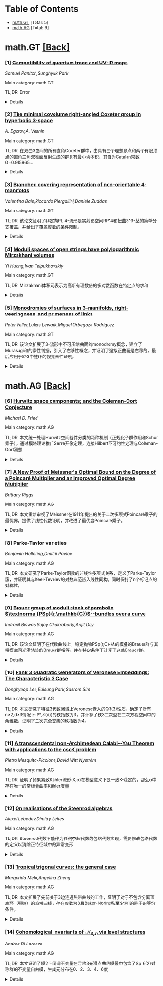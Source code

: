 <div id=toc></div>

# Table of Contents

- [math.GT](#math.GT) [Total: 5]
- [math.AG](#math.AG) [Total: 9]


<div id='math.GT'></div>

# math.GT [[Back]](#toc)

### [1] [Compatibility of quantum trace and UV-IR maps](https://arxiv.org/abs/2509.09100)
*Samuel Panitch,Sunghyuk Park*

Main category: math.GT

TL;DR: Error


<details>
  <summary>Details</summary>
Motivation: Error

Method: Error

Result: Error

Conclusion: Error

Abstract: This paper studies the connection between the quantum trace map -- which maps
the $\mathfrak{sl}_2$-skein module to the quantum Teichm\"uller space for
surfaces and to the quantum gluing module for 3-manifolds -- and the quantum
UV-IR map -- which maps the $\mathfrak{gl}_2$-skein module to the
$\mathfrak{gl}_1$-skein module of the branched double cover. We show that the
two maps are compatible in a precise sense, and that the compatibility map is
natural under changes of triangulation; for surfaces, this resolves a
conjecture of Neitzke and Yan. As a corollary, under a mild hypothesis on the
3-manifold, the quantum trace map can be recovered from the quantum UV-IR map,
hence providing yet another construction of the recently introduced 3d quantum
trace map.

</details>


### [2] [The minimal covolume right-angled Coxeter group in hyperbolic 3-space](https://arxiv.org/abs/2509.09261)
*A. Egorov,A. Vesnin*

Main category: math.GT

TL;DR: 在双曲3空间的所有直角Coxeter群中，由具有三个理想顶点和两个有限顶点的直角三角双锥面反射生成的群具有最小协体积，其值为Catalan常数G=0.915965...


<details>
  <summary>Details</summary>
Motivation: 研究双曲3空间中直角Coxeter群的协体积最小化问题，寻找具有最小协体积的具体群结构

Method: 通过分析直角三角双锥面（具有三个理想顶点和两个有限顶点）的反射生成群，证明其在所有直角Coxeter群中协体积最小

Result: 找到了协体积最小的直角Coxeter群，其协体积等于Catalan常数G=0.915965...，且该群是算术群

Conclusion: 在双曲3空间的直角Coxeter群中，由特定直角三角双锥面反射生成的算术群具有最小的协体积，为Catalan常数

Abstract: We prove that among all right-angled Coxeter groups in hyperbolic 3-space,
the group generated by reflections in the faces of a right-angled triangular
bipyramid with three ideal and two finite vertices has the smallest covolume.
The group is arithmetic and its covolume equals Catalan's constant G =
0.915965....

</details>


### [3] [Branched covering representation of non-orientable $4$-manifolds](https://arxiv.org/abs/2509.09319)
*Valentina Bais,Riccardo Piergallini,Daniele Zuddas*

Main category: math.GT

TL;DR: 该论文证明了非定向PL 4-流形是实射影空间RP^4和扭曲S^3-丛的简单分支覆盖，并给出了覆盖度数的条件限制。


<details>
  <summary>Details</summary>
Motivation: 研究非定向4-流形的分支覆盖表示问题，探索这些流形与标准空间之间的覆盖关系。

Method: 使用PL拓扑和分支覆盖理论的方法，分析Stiefel-Whitney类和覆盖度数的关系。

Result: 证明了每个闭连通非定向PL 4-流形都是RP^4的简单分支覆盖，且在特定条件下也是扭曲S^3-丛的简单分支覆盖，覆盖度数d≥4且满足奇偶性条件。

Conclusion: 非定向4-流形可以通过分支覆盖的方式用标准空间来表示，这为理解这类流形的拓扑结构提供了新的视角。

Abstract: We show that every closed connected non-orientable PL $4$-manifold $X$ is a
simple branched covering of $\RP^4$. We also show that $X$ is a simple branched
covering of the twisted $S^3$-bundle $S^1 \simtimes S^3$ if and only if the
first Stiefel--Whitney class $w_1(X)$ admits an integral lift. In both cases,
the degree of the covering can be any number $d \geq 4$, provided that $d$ has
the same parity of the Stiefel--Whitney number $w_1^4[X]$ in the case of
$\RP^4$. Moreover, the branch set can be assumed to be non-singular if $d \geq
5$ and to have just nodal singularities if $d=4$.

</details>


### [4] [Moduli spaces of open strings have polylogarithmic Mirzakhani volumes](https://arxiv.org/abs/2509.09401)
*Yi Huang,Ivan Telpukhovskiy*

Main category: math.GT

TL;DR: Mirzakhani体积可表示为高斯有理数倍的多对数函数在特定点的求和


<details>
  <summary>Details</summary>
Motivation: 研究非可缩冠双曲曲面模空间的Mirzakhani体积的数学表达式

Method: 通过数学分析将Mirzakhani体积表示为高斯有理数倍的多对数函数在±1和±√-1处的求和

Result: 证明了每个非可缩冠双曲曲面模空间的Mirzakhani体积都能自然地表示为这种形式的求和

Conclusion: Mirzakhani体积具有优美的数学结构，可以用多对数函数和高斯有理数精确表达

Abstract: We show that the Mirzakhani volume, as introduced by Chekhov, of the moduli
space of every non-contractible crowned hyperbolic surface is naturally
expressible as a sum of Gaussian rational multiples of polylogarithms evaluated
at $\pm1$ and $\pm\sqrt{-1}$.

</details>


### [5] [Monodromies of surfaces in 3-manifolds, right-veeringness, and primeness of links](https://arxiv.org/abs/2509.09615)
*Peter Feller,Lukas Lewark,Miguel Orbegozo Rodriguez*

Main category: math.GT

TL;DR: 该论文扩展了3-流形中不可压缩曲面的monodromy概念，建立了Murasugi和的素性判据，引入了右移性概念，并证明了强拟正曲面是右移的，最后应用于S^3中链环的视觉素性证明。


<details>
  <summary>Details</summary>
Motivation: 扩展open book的monodromy概念到所有不可压缩曲面，建立更一般的理论框架，解决链环素性等问题。

Method: 将monodromy概念推广为曲面弧集上的部分自映射，定义右移性概念，利用正稳定化闭包族进行特征化。

Result: 证明了强拟正曲面是右移的，建立了不可压缩曲面素性判据，证明了alternative links类的视觉素性。

Conclusion: 该工作扩展了monodromy理论的应用范围，为研究3-流形中的曲面和链环提供了新工具和新视角，统一并推广了先前的结果。

Abstract: Extending the notion of monodromies associated with open books of
$3$-manifolds, we consider monodromies for all incompressible surfaces in
$3$-manifolds as partial self-maps of the arc set of the surfaces. We use them
to develop a primeness criterion for incompressible surfaces constructed as
iterative Murasugi sums in irreducible $3$-manifolds.
  We also consider a suitable notion of right-veeringness for monodromies of
incompressible surfaces. We show strongly quasipositive surfaces are
right-veering, thereby generalizing the corresponding result for open books and
providing a proof that does not draw on contact geometry. In fact, we
characterize when all elements of a family of incompressible surfaces that is
closed under positive stabilization are right-veering. The latter also offers a
new perspective on the characterization of tight contact structures via
right-veeringness as first established by Honda, Kazez, and Mati\'c.
  As an application to links in $S^3$, we prove visual primeness of a large
class of links, the so-called alternative links. This subsumes all prior visual
primeness results related to Cromwell's conjecture. The application is enabled
by the fact that all links in $S^3$ arise as the boundary of incompressible
surfaces, whereas classical open book theory is restricted to fibered links --
those links that arise as the boundary of the page of an open book.

</details>


<div id='math.AG'></div>

# math.AG [[Back]](#toc)

### [6] [Hurwitz space components; and the Coleman-Oort Conjecture](https://arxiv.org/abs/2509.08904)
*Michael D. Fried*

Main category: math.AG

TL;DR: 本文统一处理Hurwitz空间组件分类的两种机制（正规化子群作用和Schur乘子），通过模塔理论推广Serre开像定理，连接Hilbert不可约性定理与Coleman-Oort猜想


<details>
  <summary>Details</summary>
Motivation: 统一处理Fried-Völklein 1991年提出的Hurwitz空间多组件生成的两种机制，为模塔理论提供更一般的框架

Method: 使用González-Diez和Harvey 1992年的定义来统一处理类型#1和#2的组件，应用模塔理论推广Serre开像定理，利用Jacobian簇的算术性质、提升不变量和尖点移位配对

Result: 建立了对任意(G,C)对的模塔推广，区分了GL_2和CM两种分解群类型，连接了Hilbert不可约性定理与Coleman-Oort猜想

Conclusion: 本文提供了一个统一框架来处理Hurwitz空间的组件分类问题，并通过模塔理论实现了对模曲线塔的有意义推广，建立了数论中重要猜想之间的联系

Abstract: Hurwitz spaces are moduli of isotopy classes of covers. A specific space is
formed from a finite group G and C, r of its conjugacy classes and an
equivalence relation \dagger. Components, interpret as a braid orbits on
Nielsen classes.
  Fried-V\"olklein 1991 related absolute (corresponding to a permutation
representation, T, of G) and inner equivalence classes. It noted two situations
producing multiple components:
  #1. The action of a normalizer subgroup from $T$ on components; and
  #2. distinct components from the Schur multiplier of $G$ (the Fried-Serre
lift invariant).
  Here we consider components of type #1 and #2 under one umbrella using a
definition in G.~Gonz\'alez-D\'iez and W.J. Harvey, 1992 to generalize this
paper and A. Ghigi and C. Tamborini, 2025.
  Our applications use Modular Towers to generalize Serre's Open Image Theorem.
That distinguishes two types of decomposition groups -- designated GL_2 and CM
-- that occur on towers of modular curves. Our generalization -- with mild
constraints -- for any pair (G,C), generalizes modular curve towers to Modular
Towers uses arithmetic properties of Jacobian varieties, the lift invariant,
the shift-incidence pairing on cusps of reduced Hurwitz spaces to connect
Hilbert's Irreducibility theorem to the Coleman-Oort conjecture.

</details>


### [7] [A New Proof of Meissner's Optimal Bound on the Degree of a Poincaré Multiplier and an Improved Optimal Degree Multiplier](https://arxiv.org/abs/2509.09008)
*Brittany Riggs*

Main category: math.AG

TL;DR: 本文重新审视了Meissner在1911年提出的关于二次多项式Poincaré乘子的最优界，提供了线性代数证明，并改进了最优度Poincaré乘子。


<details>
  <summary>Details</summary>
Motivation: 研究正多项式f(x)在x>0时的Poincaré乘子问题，特别是寻找最小度数的乘子g，使得gf的所有系数非负。Meissner在1911年为二次多项式提供了最优界，本文旨在重新证明并改进这一结果。

Method: 使用线性代数方法证明Meissner的最优界，并通过比较分析提供改进的最优度Poincaré乘子。

Result: 成功给出了Meissner最优界的线性代数证明，并提出了比Meissner原始乘子更优的Poincaré乘子。

Conclusion: 本文不仅重新证明了Meissner关于二次多项式Poincaré乘子的经典结果，还提供了改进的最优度乘子，为这一经典问题贡献了新的见解和方法。

Abstract: Let $f$ be a monic univariate polynomial. We say that $f$ is positive if
$f(x)$ is positive over all $x > 0$. If all the coefficients of $f$ are
non-negative, then $f$ is trivially positive. In 1883, Poincar\'e proved that
$f$ is positive if and only if there exists a monic polynomial $g$ such that
all the coefficients of $gf$ are non-negative. Such polynomial $g$ is called a
Poincar\'e multiplier for the positive polynomial $f$. Of course one hopes to
find a multiplier with smallest degree. In 1911, Meissner provided such a bound
for quadratic polynomials. In this paper, we provide a linear algebra proof of
Meissner's optimal bound and compare an improved optimal degree Poincar\'e
multiplier to one provided by Meissner.

</details>


### [8] [Parke-Taylor varieties](https://arxiv.org/abs/2509.09323)
*Benjamin Hollering,Dmitrii Pavlov*

Main category: math.AG

TL;DR: 本文研究了Parke-Taylor函数的非线性多项式关系，定义了Parke-Taylor簇，并证明其与Keel-Tevelev的对数典范嵌入线性同构，同时保持了n个标记点的对称性。


<details>
  <summary>Details</summary>
Motivation: 研究Parke-Taylor函数之间的非线性多项式关系，探索其在粒子物理中的MHV振幅编码特性，并建立与模空间几何的联系。

Method: 通过组合方法描述所有非线性多项式关系，定义Parke-Taylor簇，证明其与模空间的对数典范嵌入的线性同构关系，并给出显式描述。

Result: 证明了Parke-Taylor簇与Keel-Tevelev的对数典范嵌入线性同构，与代数环面的交集恢复了开模空间，且该嵌入保持了对称性并避免了中间嵌入步骤。

Conclusion: Parke-Taylor嵌入提供了一种保持对称性的单步构造方法，优于传统的对数典范嵌入，在粒子物理振幅理论和模空间几何之间建立了重要联系。

Abstract: Parke-Taylor functions are certain rational functions on the Grassmannian of
lines encoding MHV amplitudes in particle physics. For $n$ particles there are
$n!$ Parke-Taylor functions, corresponding to all orderings of the particles.
Linear relations between these functions have been extensively studied in the
last years. We here describe all non-linear polynomial relations between these
functions in a simple combinatorial way and study the variety parametrized by
them, called the Parke-Taylor variety. We show that the Parke-Taylor variety is
linearly isomorphic to the log canonical embedding of the moduli space
$\overline{\mathcal{M}}_{0,n}$ due to Keel and Tevelev, and that the
intersection with the algebraic torus recovers the open part,
$\mathcal{M}_{0,n}$. We give an explicit description of this isomorphism.
Unlike the log canonical embedding, this Parke-Taylor embedding respects the
symmetry of the $n$ marked points and is constructed in a single-step
procedure, avoiding the intermediate embedding into a product of projective
spaces.

</details>


### [9] [Brauer group of moduli stack of parabolic $\textnormal{PSp}(r,\mathbb{C})$--bundles over a curve](https://arxiv.org/abs/2509.09378)
*Indranil Biswas,Sujoy Chakraborty,Arijit Dey*

Main category: math.AG

TL;DR: 该论文证明了在代数曲线上，稳定抛物PSp(r,C)-丛的模叠的Brauer群与其粗模空间光滑轨迹的Brauer群相等，并在特定条件下计算了这些Brauer群。


<details>
  <summary>Details</summary>
Motivation: 研究模空间和模叠的Brauer群结构，特别是在抛物丛情形下，理解其代数几何性质与拓扑不变量之间的关系。

Method: 使用代数几何和模空间理论的方法，分析稳定抛物PSp(r,C)-丛的模叠和粗模空间的结构，通过比较其Brauer群来建立等价关系。

Result: 证明了模叠的Brauer群与粗模空间光滑轨迹的Brauer群相等，并在特定抛物线类型条件下计算了这些群的具体结构。

Conclusion: 该研究为理解抛物丛模空间的Brauer群提供了重要结果，揭示了模叠与粗模空间在Brauer群层面的一致性，对相关代数几何问题有重要意义。

Abstract: Take an irreducible smooth complex projective curve $X$ of genus $g$, with
$g\,\geq\, 3$. Let $r$ be an even positive integer. We prove that the Brauer
group of the moduli stack of stable parabolic
$\textnormal{PSp}(r,\mathbb{C})$--bundles on $X$, of full-flag parabolic data
along a set of marked points on $X$, coincides with the Brauer group of the
smooth locus of the corresponding coarse moduli space of stable parabolic
$\textnormal{PSp}(r,\mathbb{C})$--bundles. Under certain conditions on the
parabolic types, we also compute the Brauer group of the smooth locus of this
coarse moduli space. Similar computations are also done for the case of partial
flags.

</details>


### [10] [Rank 3 Quadratic Generators of Veronese Embeddings: The Characteristic 3 Case](https://arxiv.org/abs/2509.09383)
*Donghyeop Lee,Euisung Park,Saerom Sim*

Main category: math.AG

TL;DR: 本文研究了特征3代数闭域上Veronese嵌入的QR(3)性质，确定了所有n≥2,d≥3情况下(ℙⁿ,𝒪(d))的秩指数为3，并计算了秩3二次型在二次方程空间中的余维数，证明了二次完全交集的秩指数为4。


<details>
  <summary>Details</summary>
Motivation: 研究特征3代数闭域上Veronese嵌入的二次生成性质，特别是秩指数问题，以理解特征3下第二Veronese嵌入的异常行为。

Method: 采用[HLMP 2021]的归纳框架，重新证明特征3下的关键引理，建立秩3形式的二次生成性，并计算秩3二次型的余维数。

Result: 证明了(ℙⁿ,𝒪(d))的秩指数为3，秩3二次型的余维数为C(n+1,4)，一般二次完全交集(X,𝒪_X(2))的秩指数为4。

Conclusion: 这些结果完成了当特征≠2时Veronese嵌入秩指数的分类，证实了主要界限的最优性，并解释了特征3下第二Veronese嵌入的特殊行为。

Abstract: This paper investigates property QR(3) for Veronese embeddings over an
algebraically closed field of characteristic $3$. We determine the rank index
of $(\mathbb{P}^n , \mathcal{O}_{\mathbb{P}^n} (d))$ for all $n \geq 2$, $d
\geq 3$, proving that it equals $3$ in these cases. Our approach adapts the
inductive framework of [HLMP 2021], re-proving key lemmas for characteristic
$3$ to establish quadratic generation by rank $3$ forms. We further compute the
codimension of the span of rank $3$ quadrics in the space of quadratic
equations of the second Veronese embedding, showing it grows as ${n+1 \choose
4}$. This provides a clear explanation of the exceptional behavior exhibited by
the second Veronese embedding in characteristic $3$. Additionally, we show that
for a general complete intersection of quadrics $X \subset \mathbb{P}^r$ of
dimension at least $3$, the rank index of $(X,\mathcal{O}_X (2))$ is $4$,
thereby confirming the optimality of our main bound. These results complete the
classification of the rank index for Veronese embeddings when ${\rm
char}(\mathbb{K}) \ne 2$.

</details>


### [11] [A transcendental non-Archimedean Calabi--Yau Theorem with applications to the cscK problem](https://arxiv.org/abs/2509.09442)
*Pietro Mesquita-Piccione,David Witt Nyström*

Main category: math.AG

TL;DR: 证明了如果紧致Kähler流形(X,α)在模型意义下是一致K-稳定的，那么α中存在唯一的常标量曲率Kähler度量


<details>
  <summary>Details</summary>
Motivation: 推广Chi Li在代数情形下的结果，加强Mesquita-Piccione的相关定理，为一般Kähler流形建立常标量曲率度量的存在性理论

Method: 进一步发展非阿基米德位势理论，证明包络的连续性和正交性性质，将Boucksom-Jonsson的非阿基米德Calabi-Yau定理推广到一般Kähler情形

Result: 建立了模型K-稳定性与常标量曲率度量存在性的等价关系，给出了β-不变量的显式公式

Conclusion: 在一般Kähler流形上成功建立了K-稳定性理论与常标量曲率度量存在性之间的深刻联系，为非代数情形的几何分析提供了重要工具

Abstract: Let $X$ be a compact K\"ahler manifold and $\alpha$ a K\"ahler class on $X$.
We prove that if $(X,\alpha)$ is uniformly K-stable for models, then there is a
unique cscK metric in $\alpha$. This was first proved in the algebraic case by
Chi Li, and it strengthens a related result in an article of Mesquita-Piccione.
K-stability for models is defined in terms of big test configurations, but we
also give a valuative criterion as in the work of Boucksom--Jonsson together
with an explicit formula for the associated $\beta$-invariant. To accomplish
this we further develop the non-Archimedean pluripotential theory in the
transcendental setting, as initiated in the works of Darvas--Xia--Zhang and
Mesquita-Piccione. In particular we prove the continuity of envelopes and
orthogonality properties, and using that, we are able to extend the
non-Archimedean Calabi-Yau Theorem found in an article of Boucksom--Jonsson to
the general K\"ahler setting.

</details>


### [12] [On realisations of the Steenrod algebras](https://arxiv.org/abs/2509.09443)
*Alexei Lebedev,Dimitry Leites*

Main category: math.AG

TL;DR: Steenrod代数不能作为任何李超代数的包络代数实现，需要修改包络代数的定义以消除正特征域中的异常变形


<details>
  <summary>Details</summary>
Motivation: 发现Steenrod代数无法作为现有定义下任何李超代数的包络代数，这表明当前包络代数的定义在正特征域中存在缺陷，需要改进

Method: 通过分析Steenrod代数的性质，识别现有包络代数定义的问题，并提出修改建议以消除异常变形

Result: 确认了Steenrod代数不能作为任何李超代数的包络代数，揭示了正特征域中包络代数定义的不充分性

Conclusion: 需要重新定义包络代数概念，特别是在正特征域中，以解决现有定义导致的异常变形问题，P. Deligne的评论为此提供了进一步的研究方向

Abstract: The Steenrod algebra can not be realised as an enveloping of any Lie
superalgebra. We list several problems that suggest a need to modify the
definition of the enveloping algebra, for example, to get rid of certain
strange deformations which we qualify as an artefact of the inadequate
definition of the enveloping algebra in positive characteristic. P. Deligne
appended our paper with his comments, hints and open problems.

</details>


### [13] [Tropical trigonal curves: the general case](https://arxiv.org/abs/2509.09502)
*Margarida Melo,Angelina Zheng*

Main category: math.AG

TL;DR: 本文扩展了先前关于3边连通热带曲线的工作，证明了对于不包含分离顶点环（项链）的热带曲线，存在度数为3且Baker-Norine秩至少为1的除子的等价条件。


<details>
  <summary>Details</summary>
Motivation: 扩展先前关于3边连通热带曲线中除子存在性条件的研究，将其推广到边连通性较低但满足特定条件的热带曲线上。

Method: 通过研究热带曲线到热带有理曲线的非退化调和态射，建立除子存在性与调和态射存在性之间的等价关系。

Result: 证明了对于不包含项链结构的热带曲线，存在度数为3且秩至少为1的除子等价于存在从该曲线的热带修改到热带有理曲线的度数为3的非退化调和态射。

Conclusion: 成功将先前关于高边连通性热带曲线的结果推广到更一般的曲线类别，为热带曲线上的除子理论和调和态射研究提供了新的见解。

Abstract: This paper is a follow-up of a previous work in which we show that, for a
$3$-edge connected tropical curve $\Gamma$, the existence of a divisor of
degree $3$ and Baker-Norine rank at least $1$ in $\Gamma$ is equivalent to the
existence of a non-degenerate harmonic morphism of degree $3$ from a tropical
modification of $\Gamma$ to a tropical rational curve. In this work, we extend
this result to a tropical curve with lower edge connectivity which does not
contain a cycle of (at least three) separating vertices (a so-called necklace).

</details>


### [14] [Cohomological invariants of $\mathscr{M}_{3,n}$ via level structures](https://arxiv.org/abs/2509.09661)
*Andrea Di Lorenzo*

Main category: math.AG

TL;DR: 本文证明了模2上同调不变量在亏格3光滑点曲线模叠中包含了Sp_6(2)对称群的不变量自由模，生成元分布在0、2、3、4、6度


<details>
  <summary>Details</summary>
Motivation: 研究亏格3光滑点曲线模叠的模2上同调不变量结构，特别是其中对称群不变量模块的存在性和性质

Method: 通过证明全水平二结构的主丛是versal的，并分析二次del Pezzo曲面叠的Weyl群不变量，同时计算模2上同调的非零性

Result: 发现了Sp_6(2)对称群不变量形成的自由模，生成元分布在特定度数，且模2上同调在第三度非零

Conclusion: 该结果也适用于主极化阿贝尔三重簇的模叠，为相关几何对象的上同调结构提供了重要见解

Abstract: We show that mod $2$ cohomological invariants of the moduli stack
$\mathscr{M}_{3,n}$ of smooth pointed curves of genus three contain a free
module with generators in degree $0$, $2$, $3$, $4$ and $6$, formed by the
invariants of the symplectic group $\mathrm{Sp}_6(2)$. We achieve this by
showing that the torsor of full level two structures $\mathscr{M}_{3,n}(2) \to
\mathscr{M}_{3,n}$ is versal. Along the way, we prove that the invariants of
the stack of del Pezzo surfaces of degree two contain the invariants of the
Weyl group $W(\mathsf{E}_7)$ and that the mod $2$ cohomology of
$\mathscr{M}_{3,n}$ is non-zero in degree three. Our main result holds also for
the stack $\mathscr{A}_3$ of principally polarized abelian threefolds.

</details>
